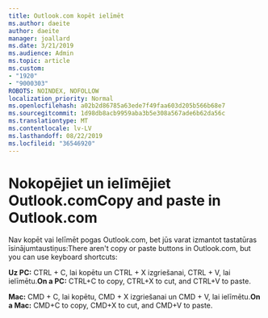 ```yaml
---
title: Outlook.com kopēt ielīmēt
ms.author: daeite
author: daeite
manager: joallard
ms.date: 3/21/2019
ms.audience: Admin
ms.topic: article
ms.custom:
- "1920"
- "9000303"
ROBOTS: NOINDEX, NOFOLLOW
localization_priority: Normal
ms.openlocfilehash: a02b2d86785a63ede7f49faa603d205b566b68e7
ms.sourcegitcommit: 1d98db8acb9959aba3b5e308a567ade6b62da56c
ms.translationtype: MT
ms.contentlocale: lv-LV
ms.lasthandoff: 08/22/2019
ms.locfileid: "36546920"
---
```

# <a name="copy-and-paste-in-outlookcom"></a><span data-ttu-id="e540d-102">Nokopējiet un ielīmējiet Outlook.com</span><span class="sxs-lookup"><span data-stu-id="e540d-102">Copy and paste in Outlook.com</span></span>

<span data-ttu-id="e540d-103">Nav kopēt vai Ielīmēt pogas Outlook.com, bet jūs varat izmantot tastatūras īsinājumtaustiņus:</span><span class="sxs-lookup"><span data-stu-id="e540d-103">There aren't copy or paste buttons in Outlook.com, but you can use keyboard shortcuts:</span></span>

<span data-ttu-id="e540d-104">**Uz PC:** CTRL + C, lai kopētu un CTRL + X izgriešanai, CTRL + V, lai ielīmētu.</span><span class="sxs-lookup"><span data-stu-id="e540d-104">**On a PC:** CTRL+C to copy, CTRL+X to cut, and CTRL+V to paste.</span></span>

<span data-ttu-id="e540d-105">**Mac:** CMD + C, lai kopētu, CMD + X izgriešanai un CMD + V, lai ielīmētu.</span><span class="sxs-lookup"><span data-stu-id="e540d-105">**On a Mac:** CMD+C to copy, CMD+X to cut, and CMD+V to paste.</span></span>